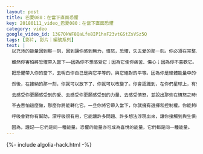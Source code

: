 ```yaml
---
layout: post
title: 巴夏080：在當下直面恐懼
key: 20180111_video_巴夏080：在當下直面恐懼
category: video
google_video_id: 13G7OkWF8QaLfe8IP1hxF23vtGStZsVSz5Q
tags: [影片, 影片｜編號系列]
text: |
  以充沛的能量回到那一刻，回到讓你感到無力，憤怒，恐懼，失去愛的那一刻。你必須在完整、極致的恐懼中再次經歷那種能量；你必須將那個振動帶回你的實相，你必須讓它成為當下發生的事，因為只有在當下，你才能改變事物。

  雖然你害怕將恐懼帶入當下——因為你不想感受它；因為它使你痛苦、傷心；因為你不喜歡它。但是，你將恐懼置於絕境的時間越長，它就會越長久地留在你意識的矩陣之中。

  把恐懼帶入你的當下，去明白你自己是與它平等的，與它絕對的平等。因為你是總體能量中的一個無限存有，因為你是在無限的意象中被創造而出的，所以，讓自己隨它流動，將那些無力、憤怒、恐懼以及悲痛、哀傷和失去的感受都完全帶入當下，而在重新體驗的過程中，你將會得到嶄新的、真實的感受。

  然後，在接納的那一刻，你就可以放下了、你就可以改變了。你會認識到，在你們星球上，有些人之所以會對別人行惡，只因為他們也被囚禁在恐懼之中，因為相同的事情也發生在了他們身上。明白嗎？害人者自身亦是受害者。所以，停止這種「疾病」的擴散吧。通過將自己帶入完全臨在於恐懼中的體驗，來給自己打「預防針」、面對那個「疾病」的載體、面對那個「振頻傳染病」，將它轉變為你更喜歡的能量。

  去感受你更願感受到的愛、去感受你更願感受到的力量、去感受憤怒，並說出那些在憤怒之時你更願說出的話語——那些你原本難以啟齒的話語。然後，通過擺脫你的信念系統，你就能將自己從舊能量模式中解放出來，進而你會來到一個抉擇的路口，去選擇你認為自己該成為的能量與愛。但是，在你能夠改變那些能量之前，你必須先把它帶入當下。

  不去害怕這麼做，那麼你將能轉化它。一旦你將它帶入當下，你就擁有選擇和控制權。你能夠轉化它，但你必須經歷它。

  呼吸會對你有幫助，深呼吸很有用，它能讓許多問題、許多想法浮現出來，讓你接觸到與生俱來的那個電磁意識能量的解毒力並得以讓你更加順利地通過那個轉變。

  因為，謹記——它們是同一種能量。恐懼的能量亦可成為喜悅的能量，它們都是同一種能量。
---
```


{%- include algolia-hack.html -%}
